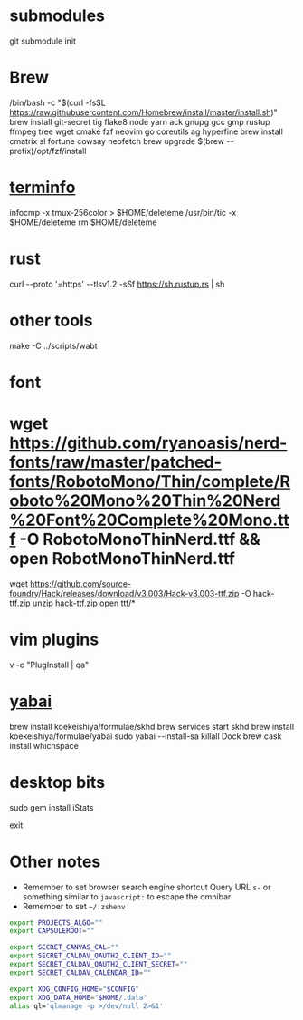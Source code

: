# submodules
git submodule init

# Brew
/bin/bash -c "$(curl -fsSL https://raw.githubusercontent.com/Homebrew/install/master/install.sh)"
brew install git-secret tig flake8 node yarn ack gnupg gcc gmp rustup ffmpeg tree wget cmake fzf neovim go coreutils ag hyperfine
brew install cmatrix sl fortune cowsay neofetch
brew upgrade
$(brew --prefix)/opt/fzf/install

# [terminfo](https://github.com/tmux/tmux/issues/2226#issuecomment-633260085)
infocmp -x tmux-256color > $HOME/deleteme
/usr/bin/tic -x $HOME/deleteme
rm $HOME/deleteme

# rust
curl --proto '=https' --tlsv1.2 -sSf https://sh.rustup.rs | sh

# other tools
make -C ../scripts/wabt

# font
# wget https://github.com/ryanoasis/nerd-fonts/raw/master/patched-fonts/RobotoMono/Thin/complete/Roboto%20Mono%20Thin%20Nerd%20Font%20Complete%20Mono.ttf -O RobotoMonoThinNerd.ttf && open RobotMonoThinNerd.ttf
wget https://github.com/source-foundry/Hack/releases/download/v3.003/Hack-v3.003-ttf.zip -O hack-ttf.zip
unzip hack-ttf.zip
open ttf/*

# vim plugins
v -c "PlugInstall | qa"

# [yabai](https://github.com/koekeishiya/yabai/wiki/Installing-yabai-(latest-release))
brew install koekeishiya/formulae/skhd
brew services start skhd
brew install koekeishiya/formulae/yabai
sudo yabai --install-sa
killall Dock
brew cask install whichspace

# desktop bits
sudo gem install iStats

exit

# Other notes

- Remember to set browser search engine shortcut Query URL `s-` or something similar to `javascript:` to escape the omnibar
- Remember to set `~/.zshenv`
```zsh
export PROJECTS_ALGO=""
export CAPSULEROOT=""

export SECRET_CANVAS_CAL=""
export SECRET_CALDAV_OAUTH2_CLIENT_ID=""
export SECRET_CALDAV_OAUTH2_CLIENT_SECRET=""
export SECRET_CALDAV_CALENDAR_ID=""

export XDG_CONFIG_HOME="$CONFIG"
export XDG_DATA_HOME="$HOME/.data"
alias ql='qlmanage -p >/dev/null 2>&1'
```
